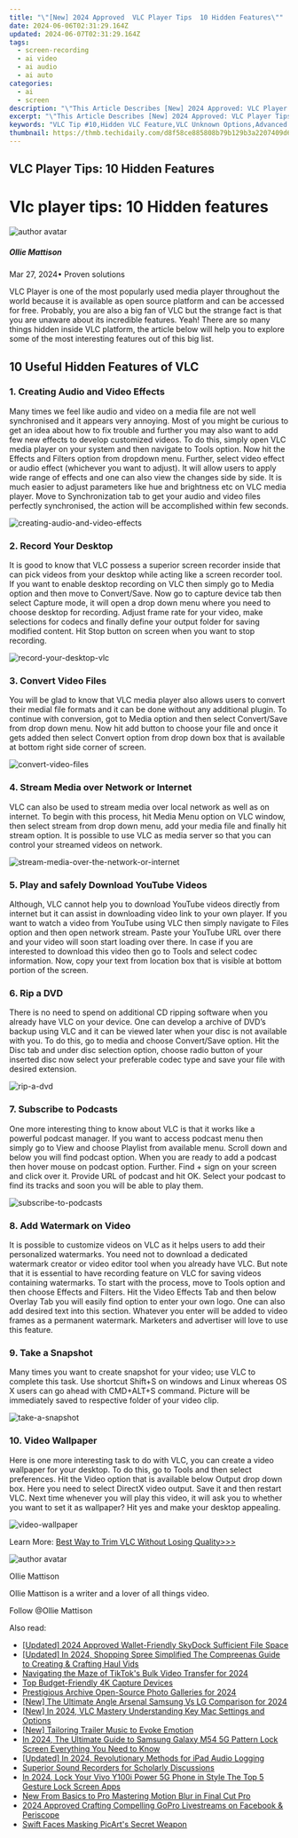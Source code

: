```yaml
---
title: "\"[New] 2024 Approved  VLC Player Tips  10 Hidden Features\""
date: 2024-06-06T02:31:29.164Z
updated: 2024-06-07T02:31:29.164Z
tags: 
  - screen-recording
  - ai video
  - ai audio
  - ai auto
categories: 
  - ai
  - screen
description: "\"This Article Describes [New] 2024 Approved: VLC Player Tips: 10 Hidden Features\""
excerpt: "\"This Article Describes [New] 2024 Approved: VLC Player Tips: 10 Hidden Features\""
keywords: "VLC Tip #10,Hidden VLC Feature,VLC Unknown Options,Advanced VLC Usage,VLC Secret Functions,Exclusive VLC Tricks,Hidden VLC Settings"
thumbnail: https://thmb.techidaily.com/d8f58ce885808b79b129b3a2207409d6b0df7e72b7b5c93436a642cc91c8c39d.jpg
---
```


## VLC Player Tips: 10 Hidden Features

# Vlc player tips: 10 Hidden features

![author avatar](https://images.wondershare.com/filmora/article-images/ollie-mattison.jpg)

##### Ollie Mattison

 Mar 27, 2024• Proven solutions

VLC Player is one of the most popularly used media player throughout the world because it is available as open source platform and can be accessed for free. Probably, you are also a big fan of VLC but the strange fact is that you are unaware about its incredible features. Yeah! There are so many things hidden inside VLC platform, the article below will help you to explore some of the most interesting features out of this big list.

## 10 Useful Hidden Features of VLC

### 1\. Creating Audio and Video Effects

Many times we feel like audio and video on a media file are not well synchronised and it appears very annoying. Most of you might be curious to get an idea about how to fix trouble and further you may also want to add few new effects to develop customized videos. To do this, simply open VLC media player on your system and then navigate to Tools option. Now hit the Effects and Filters option from dropdown menu. Further, select video effect or audio effect (whichever you want to adjust). It will allow users to apply wide range of effects and one can also view the changes side by side. It is much easier to adjust parameters like hue and brightness etc on VLC media player. Move to Synchronization tab to get your audio and video files perfectly synchronised, the action will be accomplished within few seconds.

![creating-audio-and-video-effects ](https://images.wondershare.com/filmora/article-images/creating-audio-and-video-effects.jpg)

### 2\. Record Your Desktop

It is good to know that VLC possess a superior screen recorder inside that can pick videos from your desktop while acting like a screen recorder tool. If you want to enable desktop recording on VLC then simply go to Media option and then move to Convert/Save. Now go to capture device tab then select Capture mode, it will open a drop down menu where you need to choose desktop for recording. Adjust frame rate for your video, make selections for codecs and finally define your output folder for saving modified content. Hit Stop button on screen when you want to stop recording.

![record-your-desktop-vlc ](https://images.wondershare.com/filmora/article-images/record-your-desktop-vlc.jpg)

### 3\. Convert Video Files

You will be glad to know that VLC media player also allows users to convert their medial file formats and it can be done without any additional plugin. To continue with conversion, got to Media option and then select Convert/Save from drop down menu. Now hit add button to choose your file and once it gets added then select Convert option from drop down box that is available at bottom right side corner of screen.

![convert-video-files ](https://images.wondershare.com/filmora/article-images/convert-video-files.jpg)

### 4\. Stream Media over Network or Internet

VLC can also be used to stream media over local network as well as on internet. To begin with this process, hit Media Menu option on VLC window, then select stream from drop down menu, add your media file and finally hit stream option. It is possible to use VLC as media server so that you can control your streamed videos on network.

![stream-media-over-the-network-or-internet ](https://images.wondershare.com/filmora/article-images/stream-media-over-the-network-or-internet.jpg)

### 5\. Play and safely Download YouTube Videos

Although, VLC cannot help you to download YouTube videos directly from internet but it can assist in downloading video link to your own player. If you want to watch a video from YouTube using VLC then simply navigate to Files option and then open network stream. Paste your YouTube URL over there and your video will soon start loading over there. In case if you are interested to download this video then go to Tools and select codec information. Now, copy your text from location box that is visible at bottom portion of the screen.

### 6\. Rip a DVD

There is no need to spend on additional CD ripping software when you already have VLC on your device. One can develop a archive of DVD’s backup using VLC and it can be viewed later when your disc is not available with you. To do this, go to media and choose Convert/Save option. Hit the Disc tab and under disc selection option, choose radio button of your inserted disc now select your preferable codec type and save your file with desired extension.

![rip-a-dvd ](https://images.wondershare.com/filmora/article-images/rip-a-dvd.jpg)

### 7\. Subscribe to Podcasts

One more interesting thing to know about VLC is that it works like a powerful podcast manager. If you want to access podcast menu then simply go to View and choose Playlist from available menu. Scroll down and below you will find podcast option. When you are ready to add a podcast then hover mouse on podcast option. Further. Find + sign on your screen and click over it. Provide URL of podcast and hit OK. Select your podcast to find its tracks and soon you will be able to play them.

![subscribe-to-podcasts ](https://images.wondershare.com/filmora/article-images/subscribe-to-podcasts.jpg)

### 8\. Add Watermark on Video

It is possible to customize videos on VLC as it helps users to add their personalized watermarks. You need not to download a dedicated watermark creator or video editor tool when you already have VLC. But note that it is essential to have recording feature on VLC for saving videos containing watermarks. To start with the process, move to Tools option and then choose Effects and Filters. Hit the Video Effects Tab and then below Overlay Tab you will easily find option to enter your own logo. One can also add desired text into this section. Whatever you enter will be added to video frames as a permanent watermark. Marketers and advertiser will love to use this feature.

### 9\. Take a Snapshot

Many times you want to create snapshot for your video; use VLC to complete this task. Use shortcut Shift+S on windows and Linux whereas OS X users can go ahead with CMD+ALT+S command. Picture will be immediately saved to respective folder of your video clip.

![take-a-snapshot ](https://images.wondershare.com/filmora/article-images/take-a-snapshot.jpg)

### 10\. Video Wallpaper

Here is one more interesting task to do with VLC, you can create a video wallpaper for your desktop. To do this, go to Tools and then select preferences. Hit the Video option that is available below Output drop down box. Here you need to select DirectX video output. Save it and then restart VLC. Next time whenever you will play this video, it will ask you to whether you want to set it as wallpaper? Hit yes and make your desktop appealing.

![video-wallpaper ](https://images.wondershare.com/filmora/article-images/video-wallpaper.jpg)

Learn More: [Best Way to Trim VLC Without Losing Quality>>>](https://tools.techidaily.com/wondershare/filmora/download/)

![author avatar](https://images.wondershare.com/filmora/article-images/ollie-mattison.jpg)

Ollie Mattison

Ollie Mattison is a writer and a lover of all things video.

Follow @Ollie Mattison


<ins class="adsbygoogle"
     style="display:block"
     data-ad-format="autorelaxed"
     data-ad-client="ca-pub-7571918770474297"
     data-ad-slot="1223367746"></ins>



<ins class="adsbygoogle"
     style="display:block"
     data-ad-client="ca-pub-7571918770474297"
     data-ad-slot="8358498916"
     data-ad-format="auto"
     data-full-width-responsive="true"></ins>


<span class="atpl-alsoreadstyle">Also read:</span>
<div><ul>
<li><a href="https://vp-tips.techidaily.com/updated-2024-approved-wallet-friendly-skydock-sufficient-file-space/"><u>[Updated] 2024 Approved  Wallet-Friendly SkyDock  Sufficient File Space</u></a></li>
<li><a href="https://vp-tips.techidaily.com/updated-in-2024-shopping-spree-simplified-the-compreenas-guide-to-creating-and-crafting-haul-vids/"><u>[Updated] In 2024, Shopping Spree Simplified  The Compreenas Guide to Creating & Crafting Haul Vids</u></a></li>
<li><a href="https://vp-tips.techidaily.com/navigating-the-maze-of-tiktoks-bulk-video-transfer-for-2024/"><u>Navigating the Maze of TikTok's Bulk Video Transfer for 2024</u></a></li>
<li><a href="https://vp-tips.techidaily.com/top-budget-friendly-4k-capture-devices/"><u>Top Budget-Friendly 4K Capture Devices</u></a></li>
<li><a href="https://vp-tips.techidaily.com/prestigious-archive-open-source-photo-galleries-for-2024/"><u>Prestigious Archive  Open-Source Photo Galleries for 2024</u></a></li>
<li><a href="https://vp-tips.techidaily.com/new-the-ultimate-angle-arsenal-samsung-vs-lg-comparison-for-2024/"><u>[New] The Ultimate Angle Arsenal  Samsung Vs LG Comparison for 2024</u></a></li>
<li><a href="https://vp-tips.techidaily.com/new-in-2024-vlc-mastery-understanding-key-mac-settings-and-options/"><u>[New] In 2024, VLC Mastery  Understanding Key Mac Settings and Options</u></a></li>
<li><a href="https://some-guidance.techidaily.com/new-tailoring-trailer-music-to-evoke-emotion/"><u>[New] Tailoring Trailer Music to Evoke Emotion</u></a></li>
<li><a href="https://android-unlock.techidaily.com/in-2024-the-ultimate-guide-to-samsung-galaxy-m54-5g-pattern-lock-screen-everything-you-need-to-know-by-drfone-android/"><u>In 2024, The Ultimate Guide to Samsung Galaxy M54 5G Pattern Lock Screen Everything You Need to Know</u></a></li>
<li><a href="https://screen-recording.techidaily.com/updated-in-2024-revolutionary-methods-for-ipad-audio-logging/"><u>[Updated] In 2024, Revolutionary Methods for iPad Audio Logging</u></a></li>
<li><a href="https://screen-capture.techidaily.com/superior-sound-recorders-for-scholarly-discussions/"><u>Superior Sound Recorders for Scholarly Discussions</u></a></li>
<li><a href="https://unlock-android.techidaily.com/in-2024-lock-your-vivo-y100i-power-5g-phone-in-style-the-top-5-gesture-lock-screen-apps-by-drfone-android/"><u>In 2024, Lock Your Vivo Y100i Power 5G Phone in Style The Top 5 Gesture Lock Screen Apps</u></a></li>
<li><a href="https://ai-driven-video-production.techidaily.com/new-from-basics-to-pro-mastering-motion-blur-in-final-cut-pro/"><u>New From Basics to Pro Mastering Motion Blur in Final Cut Pro</u></a></li>
<li><a href="https://facebook-videos.techidaily.com/2024-approved-crafting-compelling-gopro-livestreams-on-facebook-and-periscope/"><u>2024 Approved  Crafting Compelling GoPro Livestreams on Facebook & Periscope</u></a></li>
<li><a href="https://extra-lessons.techidaily.com/swift-faces-masking-picarts-secret-weapon/"><u>Swift Faces Masking  PicArt's Secret Weapon</u></a></li>
</ul></div>
